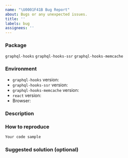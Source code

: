 ```yaml
---
name: "\U0001F41B Bug Report"
about: Bugs or any unexpected issues.
title: ''
labels: bug
assignees: ''
---
```


### Package

<!-- Which package is this for? (Delete as appropriate) -->

`graphql-hooks`
`graphql-hooks-ssr`
`graphql-hooks-memcache`

### Environment

- `graphql-hooks` version:
  <!-- Remove the following two lines if they are not applicable -->
- `graphql-hooks-ssr` version:
- `graphql-hooks-memcache` version:
- `react` version:
- Browser:

### Description

<!-- Briefly describe the issue you are experiencing. -->

### How to reproduce

<!-- Providing steps to reproduce the issue or code samples will help us get to the bottom of things faster! Bonus points for providing a codepen (https://codepen.io/) example -->

```jsx
Your code sample
```

### Suggested solution (optional)

<!-- Do you have an idea of how to fix it? You can also submit a pull request if you have a solution, all contributions are welcome! -->
